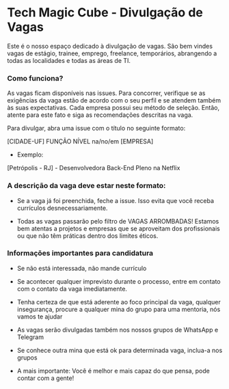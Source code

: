 # Tech Magic Cube - Divulgação de Vagas

Este é o nosso espaço dedicado à divulgação de vagas. São bem vindes vagas de estágio, trainee, emprego, freelance, temporários, abrangendo a todas as localidades e todas as áreas de TI.

### Como funciona?

As vagas ficam disponíveis nas issues. Para concorrer, verifique se as exigências da vaga estão de acordo com o seu perfil e se atendem também às suas expectativas. Cada empresa possui seu método de seleção. Então, atente para este fato e siga as recomendações descritas na vaga. 

Para divulgar, abra uma issue com o título no seguinte formato:

[CIDADE-UF] FUNÇÃO NÍVEL na/no/em [EMPRESA]

- Exemplo:

[Petrópolis - RJ] - Desenvolvedora Back-End Pleno na Netflix

### A descrição da vaga deve estar neste formato: 

- Se a vaga já foi preenchida, feche a issue. Isso evita que você receba currículos desnecessariamente.

- Todas as vagas passarão pelo filtro de VAGAS ARROMBADAS! Estamos bem atentas a projetos e empresas que se aproveitam dos profissionais ou que não têm práticas dentro dos limites éticos.

### Informações importantes para candidatura

- Se não está interessada, não mande currículo

- Se acontecer qualquer imprevisto durante o processo, entre em contato com o contato da vaga imediatamente.

- Tenha certeza de que está aderente ao foco principal da vaga, qualquer insegurança, procure a qualquer mina do grupo para uma mentoria, nós vamos te ajudar

- As vagas serão divulgadas também nos nossos grupos de WhatsApp e Telegram

- Se conhece outra mina que está ok para determinada vaga, inclua-a nos grupos

- A mais importante: Você é melhor e mais capaz do que pensa, pode contar com a gente!
